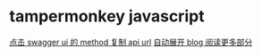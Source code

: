 # tampermonkey javascript

[点击 swagger ui 的 method 复制 api url](swagger-ui.copy.js)
[自动展开 blog 阅读更多部分](read_blog_article.js)
